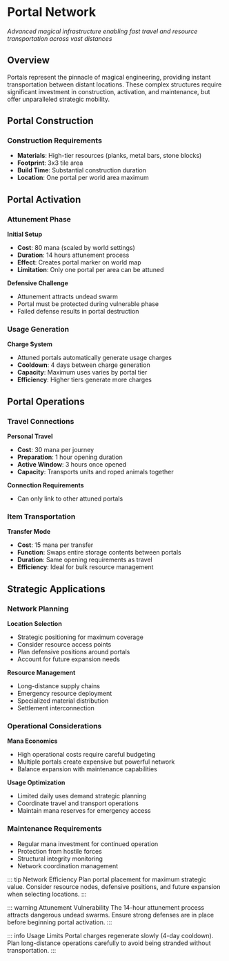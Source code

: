 # Portal Network

*Advanced magical infrastructure enabling fast travel and resource transportation across vast distances*

## Overview

Portals represent the pinnacle of magical engineering, providing instant transportation between distant locations. 
These complex structures require significant investment in construction, activation, and maintenance, but offer unparalleled strategic mobility.

## Portal Construction

### Construction Requirements
- **Materials**: High-tier resources (planks, metal bars, stone blocks)
- **Footprint**: 3x3 tile area
- **Build Time**: Substantial construction duration
- **Location**: One portal per world area maximum

## Portal Activation

### Attunement Phase
**Initial Setup**
- **Cost**: 80 mana (scaled by world settings)
- **Duration**: 14 hours attunement process
- **Effect**: Creates portal marker on world map
- **Limitation**: Only one portal per area can be attuned

**Defensive Challenge**
- Attunement attracts undead swarm
- Portal must be protected during vulnerable phase
- Failed defense results in portal destruction

### Usage Generation
**Charge System**
- Attuned portals automatically generate usage charges
- **Cooldown**: 4 days between charge generation
- **Capacity**: Maximum uses varies by portal tier
- **Efficiency**: Higher tiers generate more charges

## Portal Operations

### Travel Connections
**Personal Travel**
- **Cost**: 30 mana per journey
- **Preparation**: 1 hour opening duration
- **Active Window**: 3 hours once opened
- **Capacity**: Transports units and roped animals together

**Connection Requirements**
- Can only link to other attuned portals

### Item Transportation
**Transfer Mode**
- **Cost**: 15 mana per transfer
- **Function**: Swaps entire storage contents between portals
- **Duration**: Same opening requirements as travel
- **Efficiency**: Ideal for bulk resource management

## Strategic Applications

### Network Planning
**Location Selection**
- Strategic positioning for maximum coverage
- Consider resource access points
- Plan defensive positions around portals
- Account for future expansion needs

**Resource Management**
- Long-distance supply chains
- Emergency resource deployment
- Specialized material distribution
- Settlement interconnection

### Operational Considerations
**Mana Economics**
- High operational costs require careful budgeting
- Multiple portals create expensive but powerful network
- Balance expansion with maintenance capabilities

**Usage Optimization**
- Limited daily uses demand strategic planning
- Coordinate travel and transport operations
- Maintain mana reserves for emergency access

### Maintenance Requirements
- Regular mana investment for continued operation
- Protection from hostile forces
- Structural integrity monitoring
- Network coordination management

::: tip Network Efficiency
Plan portal placement for maximum strategic value. Consider resource nodes, 
defensive positions, and future expansion when selecting locations.
:::

::: warning Attunement Vulnerability
The 14-hour attunement process attracts dangerous undead swarms. Ensure 
strong defenses are in place before beginning portal activation.
:::

::: info Usage Limits
Portal charges regenerate slowly (4-day cooldown). Plan long-distance
operations carefully to avoid being stranded without transportation.
:::